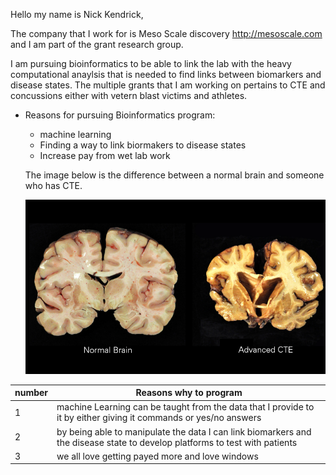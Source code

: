 Hello my name is Nick Kendrick,

The company that I work for is Meso Scale discovery http://mesoscale.com and I am part of the grant research group.

I am pursuing bioinformatics to be able to link the lab with the heavy computational anaylsis that is needed to find links between biomarkers and disease states. The multiple grants that I am working on pertains to CTE and concussions either with vetern blast victims and athletes. 

* Reasons for pursuing Bioinformatics program:
  * machine learning
  * Finding a way to link biormakers to disease states
  * Increase pay from wet lab work
  
  The image below is the difference between a normal brain and someone who has CTE.
  
  ![CTE](/files/CTE.png)
  
number |Reasons why to program
------------ | -------------
1 | machine Learning can be taught from the data that I provide to it by either giving it commands or yes/no answers  
2 | by being able to manipulate the data I can link biomarkers and the disease state to develop platforms to test with patients
3 | we all love getting payed more and love windows

  
  
  
  
 
  
